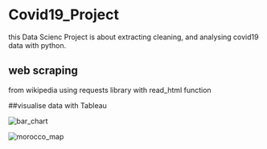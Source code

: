 # Covid19_Project

this Data Scienc Project is about extracting cleaning, and analysing covid19 data with python.
## web scraping
from wikipedia
using requests library
with read_html function

##visualise data with Tableau

![bar_chart](https://user-images.githubusercontent.com/54323447/83825982-ad5b3480-a6d2-11ea-8a40-b0c3686e3468.PNG)

![morocco_map](https://user-images.githubusercontent.com/54323447/83826052-daa7e280-a6d2-11ea-88b4-f237c0cbe5f0.PNG)



